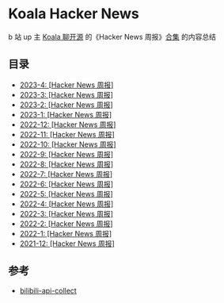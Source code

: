 # Koala Hacker News
 b 站 up 主 [Koala 聊开源](https://space.bilibili.com/489667127) 的《Hacker News 周报》[合集](https://space.bilibili.com/489667127/channel/collectiondetail?sid=249279) 的内容总结

## 目录

- [2023-4: [Hacker News 周报]](Hacker-News/2023-4-Hacker-News.md)
- [2023-3: [Hacker News 周报]](Hacker-News/2023-3-Hacker-News.md)
- [2023-2: [Hacker News 周报]](Hacker-News/2023-2-Hacker-News.md)
- [2023-1: [Hacker News 周报]](Hacker-News/2023-1-Hacker-News.md)
- [2022-12: [Hacker News 周报]](Hacker-News/2022-12-Hacker-News.md)
- [2022-11: [Hacker News 周报]](Hacker-News/2022-11-Hacker-News.md)
- [2022-10: [Hacker News 周报]](Hacker-News/2022-10-Hacker-News.md)
- [2022-9: [Hacker News 周报]](Hacker-News/2022-9-Hacker-News.md)
- [2022-8: [Hacker News 周报]](Hacker-News/2022-8-Hacker-News.md)
- [2022-7: [Hacker News 周报]](Hacker-News/2022-7-Hacker-News.md)
- [2022-6: [Hacker News 周报]](Hacker-News/2022-6-Hacker-News.md)
- [2022-5: [Hacker News 周报]](Hacker-News/2022-5-Hacker-News.md)
- [2022-4: [Hacker News 周报]](Hacker-News/2022-4-Hacker-News.md)
- [2022-3: [Hacker News 周报]](Hacker-News/2022-3-Hacker-News.md)
- [2022-2: [Hacker News 周报]](Hacker-News/2022-2-Hacker-News.md)
- [2022-1: [Hacker News 周报]](Hacker-News/2022-1-Hacker-News.md)
- [2021-12: [Hacker News 周报]](Hacker-News/2021-12-Hacker-News.md)

## 参考

 - [bilibili-api-collect](https://github.com/SocialSisterYi/bilibili-API-collect)